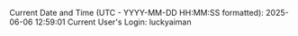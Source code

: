 Current Date and Time (UTC - YYYY-MM-DD HH:MM:SS formatted): 2025-06-06 12:59:01
Current User's Login: luckyaiman
